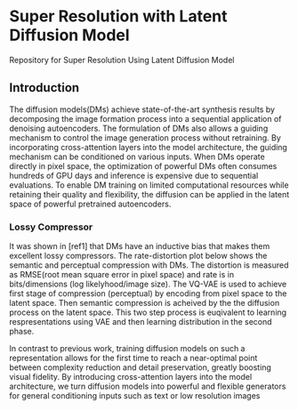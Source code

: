 # Super Resolution with Latent Diffusion Model
Repository for Super Resolution Using Latent Diffusion Model
## Introduction
The diffusion models(DMs) achieve state-of-the-art synthesis results by decomposing the image formation process into a sequential application of denoising autoencoders. The formulation of DMs also allows a guiding mechanism to control the image generation process without retraining. By incorporating cross-attention layers into the model architecture, the guiding mechanism can be conditioned on various inputs. When DMs operate directly in pixel space, the optimization of powerful DMs often consumes hundreds of GPU days and inference is expensive due to sequential evaluations. To enable DM training on limited computational resources while retaining their quality and flexibility, the diffusion can be applied in the latent space of powerful pretrained autoencoders.

### Lossy Compressor
It was shown in [ref1] that DMs have an inductive bias that makes them excellent lossy compressors.  The rate-distortion plot below shows the semantic and perceptual compression with DMs. The distortion is measured as RMSE(root mean square error in pixel space) and rate is in bits/dimensions (log likelyhood/image size). The VQ-VAE is used to achieve first stage of compression (perceptual) by encoding from pixel space to the latent space. Then semantic compression is acheived by the the diffusion process on the latent space.  This two step process is euqivalent to learning respresentations using VAE and then learning distribution in the second phase.

In contrast to previous work, training diffusion models on such a representation allows for the first time to reach a near-optimal point between complexity reduction
and detail preservation, greatly boosting visual fidelity. By introducing cross-attention layers into the model architecture, we turn diffusion models into powerful and flexible
generators for general conditioning inputs such as text or low resolution images
